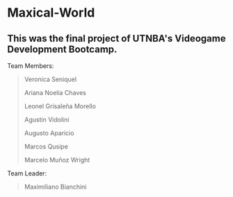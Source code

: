 # Maxical-World
 This was the final project of UTNBA's Videogame Development Bootcamp.
---
Team Members:
> Veronica Seniquel
> 
> Ariana Noelia Chaves
> 
> Leonel Grisaleña Morello
> 
> Agustin Vidolini
> 
> Augusto Aparicio
> 
> Marcos Qusipe
> 
> Marcelo Muñoz Wright

Team Leader:
> Maximiliano Bianchini
